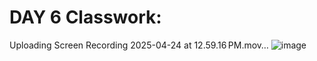 # DAY 6 Classwork:
Uploading Screen Recording 2025-04-24 at 12.59.16 PM.mov…
![image](https://github.com/user-attachments/assets/c5c85e19-401d-4339-ba01-9c72380c294f)
